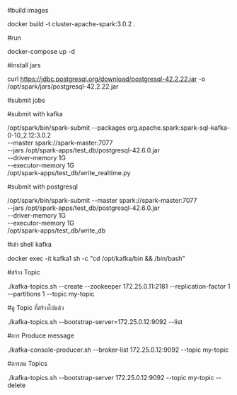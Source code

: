 #build images

docker build -t cluster-apache-spark:3.0.2 .

#run

docker-compose up -d

#install jars

curl https://jdbc.postgresql.org/download/postgresql-42.2.22.jar -o /opt/spark/jars/postgresql-42.2.22.jar


#submit jobs


#submit with kafka

/opt/spark/bin/spark-submit --packages org.apache.spark:spark-sql-kafka-0-10_2.12:3.0.2 \
--master spark://spark-master:7077 \
--jars /opt/spark-apps/test_db/postgresql-42.6.0.jar  \
--driver-memory 1G \
--executor-memory 1G \
/opt/spark-apps/test_db/write_realtime.py

#submit with postgresql

/opt/spark/bin/spark-submit --master spark://spark-master:7077 \
--jars /opt/spark-apps/test_db/postgresql-42.6.0.jar \
--driver-memory 1G \
--executor-memory 1G \
/opt/spark-apps/test_db/write_db


#เข้า shell kafka

docker exec -it kafka1 sh -c "cd /opt/kafka/bin && /bin/bash"

#สร้าง Topic

./kafka-topics.sh --create --zookeeper 172.25.0.11:2181 --replication-factor 1 --partitions 1 --topic my-topic

#ดู Topic ที่สร้างไปแล้ว

./kafka-topics.sh --bootstrap-server=172.25.0.12:9092 --list

#การ Produce message

./kafka-console-producer.sh  --broker-list 172.25.0.12:9092  --topic my-topic

#การลบ Topics

./kafka-topics.sh --bootstrap-server 172.25.0.12:9092 --topic my-topic --delete






